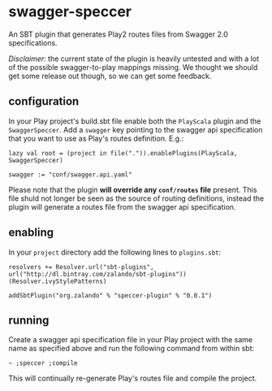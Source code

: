 # swagger-speccer

An SBT plugin that generates Play2 routes files from Swagger 2.0 specifications.

*Disclaimer:* the current state of the plugin is heavily untested and with a lot of the possible swagger-to-play mappings missing.  We thought we should get some release out though, so we can get some feedback.

## configuration

In your Play project's build.sbt file enable both the `PlayScala` plugin and the `SwaggerSpeccer`.  Add a `swagger` key pointing to the swagger api specification that you want to use as Play's routes definition. E.g.:
 
```
lazy val root = (project in file(".")).enablePlugins(PlayScala, SwaggerSpeccer)

swagger := "conf/swagger.api.yaml"
```

Please note that the plugin **will override any `conf/routes` file** present.  This file shuld not longer be seen as the source of routing definitions, instead the plugin will generate a routes file from the swagger api specification.

## enabling

In your `project` directory add the following lines to `plugins.sbt`:

```
resolvers += Resolver.url("sbt-plugins", url("http://dl.bintray.com/zalando/sbt-plugins"))(Resolver.ivyStylePatterns)

addSbtPlugin("org.zalando" % "speccer-plugin" % "0.0.1")
```

## running

Create a swagger api specification file in your Play project with the same name as specified above and run the following command from within sbt:
 
```
~ ;speccer ;compile
```

This will continually re-generate Play's routes file and compile the project.


